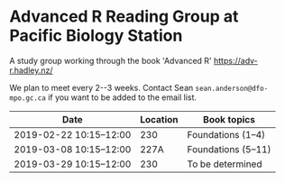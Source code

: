 # Advanced R Reading Group at Pacific Biology Station

A study group working through the book 'Advanced R' https://adv-r.hadley.nz/

We plan to meet every 2--3 weeks. Contact Sean `sean.anderson@dfo-mpo.gc.ca` if you want to be added to the email list.

| Date                     | Location  | Book topics                |
|--------------------------|-----------|----------------------------|
| 2019-02-22 10:15–12:00  | 230       | Foundations (1–4)         |
| 2019-03-08 10:15–12:00  | 227A      | Foundations (5–11)        |
| 2019-03-29 10:15–12:00  | 230       | To be determined           |


